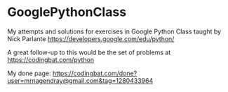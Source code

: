 # GooglePythonClass

My attempts and solutions for exercises in Google Python Class taught by Nick Parlante 
https://developers.google.com/edu/python/

A great follow-up to this would be the set of problems at https://codingbat.com/python

My done page: 
https://codingbat.com/done?user=mrnagendray@gmail.com&tag=1280433964

